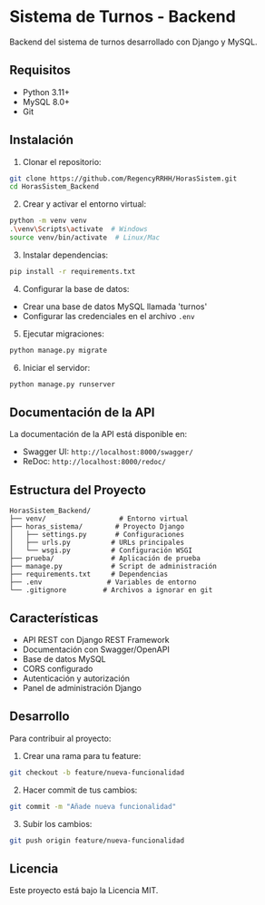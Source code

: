 # Sistema de Turnos - Backend

Backend del sistema de turnos desarrollado con Django y MySQL.

## Requisitos

- Python 3.11+
- MySQL 8.0+
- Git

## Instalación

1. Clonar el repositorio:
```bash
git clone https://github.com/RegencyRRHH/HorasSistem.git
cd HorasSistem_Backend
```

2. Crear y activar el entorno virtual:
```bash
python -m venv venv
.\venv\Scripts\activate  # Windows
source venv/bin/activate  # Linux/Mac
```

3. Instalar dependencias:
```bash
pip install -r requirements.txt
```

4. Configurar la base de datos:
- Crear una base de datos MySQL llamada 'turnos'
- Configurar las credenciales en el archivo `.env`

5. Ejecutar migraciones:
```bash
python manage.py migrate
```

6. Iniciar el servidor:
```bash
python manage.py runserver
```

## Documentación de la API

La documentación de la API está disponible en:
- Swagger UI: `http://localhost:8000/swagger/`
- ReDoc: `http://localhost:8000/redoc/`

## Estructura del Proyecto

```
HorasSistem_Backend/
├── venv/                  # Entorno virtual
├── horas_sistema/        # Proyecto Django
│   ├── settings.py       # Configuraciones
│   ├── urls.py          # URLs principales
│   └── wsgi.py          # Configuración WSGI
├── prueba/              # Aplicación de prueba
├── manage.py            # Script de administración
├── requirements.txt     # Dependencias
├── .env                # Variables de entorno
└── .gitignore         # Archivos a ignorar en git
```

## Características

- API REST con Django REST Framework
- Documentación con Swagger/OpenAPI
- Base de datos MySQL
- CORS configurado
- Autenticación y autorización
- Panel de administración Django

## Desarrollo

Para contribuir al proyecto:

1. Crear una rama para tu feature:
```bash
git checkout -b feature/nueva-funcionalidad
```

2. Hacer commit de tus cambios:
```bash
git commit -m "Añade nueva funcionalidad"
```

3. Subir los cambios:
```bash
git push origin feature/nueva-funcionalidad
```

## Licencia

Este proyecto está bajo la Licencia MIT. 
